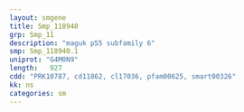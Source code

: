 ```yaml
---
layout: smgene
title: Smp_118940
grp: Smp_11
description: "maguk p55 subfamily 6"
smp: Smp_118940.1
uniprot: "G4M0N9"
length:   927
cdd: "PRK10787, cd11862, cl17036, pfam00625, smart00326"
kk: ns
categories: sm
---
```

